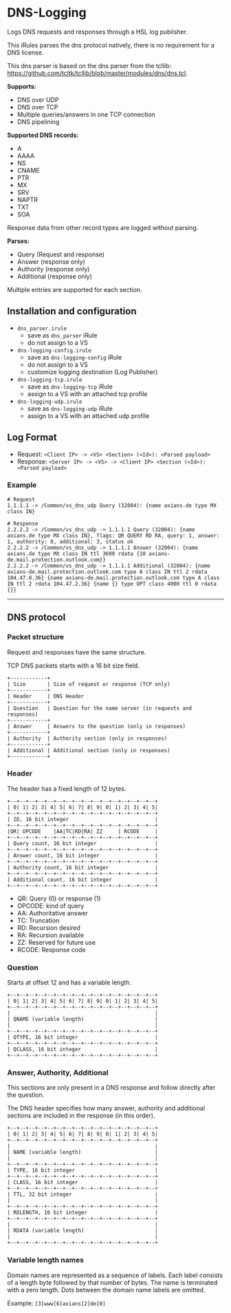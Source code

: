 # DNS-Logging

Logs DNS requests and responses through a HSL log publisher.

This iRules parses the dns protocol natively, there is no requirement for a DNS license.

This dns parser is based on the dns parser from the tcllib: https://github.com/tcltk/tcllib/blob/master/modules/dns/dns.tcl.

**Supports:**

- DNS over UDP
- DNS over TCP
- Multiple queries/answers in one TCP connection
- DNS pipelining

**Supported DNS records:**

- A
- AAAA
- NS
- CNAME
- PTR
- MX
- SRV
- NAPTR
- TXT
- SOA

Response data from other record types are logged without parsing.

**Parses:**

- Query (Request and response)
- Answer (response only)
- Authority (response only)
- Additional (response only)

Multiple entries are supported for each section.

## Installation and configuration

- `dns_parser.irule`
  - save as `dns_parser` iRule
  - do not assign to a VS
- `dns-logging-config.irule`
  - save as `dns-logging-config` iRule
  - do not assign to a VS
  - customize logging destination (Log Publisher)
- `dns-logging-tcp.irule`
  - save as `dns-logging-tcp` iRule
  - assign to a VS with an attached tcp profile
- `dns-logging-udp.irule`
  - save as `dns-logging-udp` iRule
  - assign to a VS with an attached udp profile

## Log Format

- Request: `<Client IP> -> <VS> <Section> (<Id>): <Parsed payload>`
- Response: `<Server IP> -> <VS> -> <Client IP> <Section (<Id>): <Parsed payload>`

### Example

```
# Request
1.1.1.1 -> /Common/vs_dns_udp Query (32004): {name axians.de type MX class IN}

# Response
2.2.2.2 -> /Common/vs_dns_udp -> 1.1.1.1 Query (32004): {name axians.de type MX class IN}, flags: QR QUERY RD RA, query: 1, answer: 1, authority: 0, additional: 3, status ok
2.2.2.2 -> /Common/vs_dns_udp -> 1.1.1.1 Answer (32004): {name axians.de type MX class IN ttl 3600 rdata {10 axians-de.mail.protection.outlook.com}}
2.2.2.2 -> /Common/vs_dns_udp -> 1.1.1.1 Additional (32004): {name axians-de.mail.protection.outlook.com type A class IN ttl 2 rdata 104.47.0.36} {name axians-de.mail.protection.outlook.com type A class IN ttl 2 rdata 104.47.2.36} {name {} type OPT class 4000 ttl 0 rdata {}}
```

***

## DNS protocol

### Packet structure

Request and responses have the same structure.

TCP DNS packets starts with a 16 bit size field.

```
+------------+
| Size       | Size of request or response (TCP only)
+------------+
| Header     | DNS Header
+------------+
| Question   | Question for the name server (in requests and responses)
+------------+
| Answer     | Answers to the question (only in responses)
+------------+
| Authority  | Authority section (only in responses)
+------------+
| Additional | Additional section (only in responses)
+------------+
```

### Header

The header has a fixed length of 12 bytes.

```
+--+--+--+--+--+--+--+--+--+--+--+--+--+--+--+--+
| 0| 1| 2| 3| 4| 5| 6| 7| 8| 9| 0| 1| 2| 3| 4| 5|
+--+--+--+--+--+--+--+--+--+--+--+--+--+--+--+--+
| ID, 16 bit integer                            |
+--+--+--+--+--+--+--+--+--+--+--+--+--+--+--+--+
|QR| OPCODE    |AA|TC|RD|RA| ZZ     | RCODE     |
+--+--+--+--+--+--+--+--+--+--+--+--+--+--+--+--+
| Query count, 16 bit integer                   |
+--+--+--+--+--+--+--+--+--+--+--+--+--+--+--+--+
| Answer count, 16 bit integer                  |
+--+--+--+--+--+--+--+--+--+--+--+--+--+--+--+--+
| Authority count, 16 bit integer               |
+--+--+--+--+--+--+--+--+--+--+--+--+--+--+--+--+
| Additional count, 16 bit integer              |
+--+--+--+--+--+--+--+--+--+--+--+--+--+--+--+--+
```

- QR: Query (0) or response (1)
- OPCODE: kind of query
- AA: Authoritative answer
- TC: Truncation
- RD: Recursion desired
- RA: Recursion available
- ZZ: Reserved for future use
- RCODE: Response code

### Question

Starts at offset 12 and has a variable length.

```
+--+--+--+--+--+--+--+--+--+--+--+--+--+--+--+--+
| 0| 1| 2| 3| 4| 5| 6| 7| 8| 9| 0| 1| 2| 3| 4| 5|
+--+--+--+--+--+--+--+--+--+--+--+--+--+--+--+--+
|                                               |
| QNAME (variable length)                       |
|                                               |
+--+--+--+--+--+--+--+--+--+--+--+--+--+--+--+--+
| QTYPE, 16 bit integer                         |
+--+--+--+--+--+--+--+--+--+--+--+--+--+--+--+--+
| QCLASS, 16 bit integer                        |
+--+--+--+--+--+--+--+--+--+--+--+--+--+--+--+--+
```

### Answer, Authority, Additional

This sections are only present in a DNS response and follow directly after the question.

The DNS header specifies how many answer, authority and additional sections are included in the response (in this order).

```
+--+--+--+--+--+--+--+--+--+--+--+--+--+--+--+--+
| 0| 1| 2| 3| 4| 5| 6| 7| 8| 9| 0| 1| 2| 3| 4| 5|
+--+--+--+--+--+--+--+--+--+--+--+--+--+--+--+--+
|                                               |
| NAME (variable length)                        |
|                                               |
+--+--+--+--+--+--+--+--+--+--+--+--+--+--+--+--+
| TYPE, 16 bit integer                          |
+--+--+--+--+--+--+--+--+--+--+--+--+--+--+--+--+
| CLASS, 16 bit integer                         |
+--+--+--+--+--+--+--+--+--+--+--+--+--+--+--+--+
| TTL, 32 bit integer                           |
|                                               |
+--+--+--+--+--+--+--+--+--+--+--+--+--+--+--+--+
| RDLENGTH, 16 bit integer                      |
+--+--+--+--+--+--+--+--+--+--+--+--+--+--+--+--+
|                                               |
| RDATA (variable length)                       |
|                                               |
+--+--+--+--+--+--+--+--+--+--+--+--+--+--+--+--+
```

### Variable length names

Domain names are represented as a sequence of labels. Each label consists of a length byte followed by that number of bytes. The name is terminated with a zero length. Dots between the domain name labels are omitted.

Example: `[3]www[6]axians[2]de[0]`
